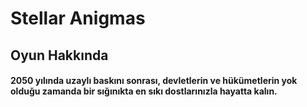 # Stellar Anigmas

## Oyun Hakkında

 #### 2050 yılında uzaylı baskını sonrası, devletlerin ve hükümetlerin yok olduğu zamanda bir sığınıkta en sıkı dostlarınızla hayatta kalın.

